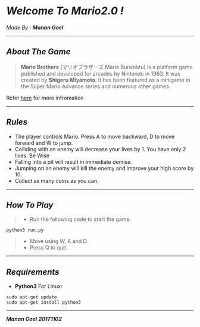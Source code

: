 *Welcome To Mario2.0 !*
===================
*Made By :* ***Manan Goel***

---------
***About The Game***
-----------------
>**Mario Brothers** (マリオブラザーズ Mario Burazāzu) is a platform game published and developed for arcades by Nintendo in 1983. It was created by **Shigeru Miyamoto**. It has been featured as a minigame in the Super Mario Advance series and numerous other games.

Refer [here](https://en.wikipedia.org/wiki/Mario_Bros.) for more infromation
__________
***Rules***
--------------
* The player controls Mario. Press A to move backward, D to move forward and W to jump.
* Colliding with an enemy will decrease your lives by 1. You have only 2 lives. Be Wise
* Falling into a pit will result in immediate demise.
* Jumping on an enemy will kill the enemy and improve your high score by 10.
* Collect as many coins as you can.
_________
***How To Play***
---------------
>- Run the following code to start the game.
```
python3 run.py
```
>- Move using W, A and D.
>- Press Q to quit.

______
***Requirements***
-------------
* **Python3**
For Linux:
```
sudo apt-get update
sudo apt-get install python3
```

_________
***Manan Goel***
***20171102***
